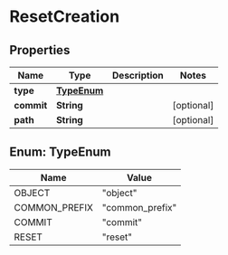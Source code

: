 

# ResetCreation


## Properties

Name | Type | Description | Notes
------------ | ------------- | ------------- | -------------
**type** | [**TypeEnum**](#TypeEnum) |  | 
**commit** | **String** |  |  [optional]
**path** | **String** |  |  [optional]



## Enum: TypeEnum

Name | Value
---- | -----
OBJECT | &quot;object&quot;
COMMON_PREFIX | &quot;common_prefix&quot;
COMMIT | &quot;commit&quot;
RESET | &quot;reset&quot;



